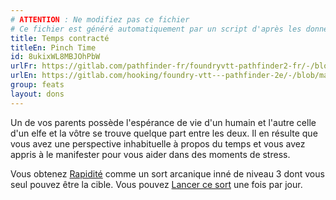 ```yaml
---
# ATTENTION : Ne modifiez pas ce fichier
# Ce fichier est généré automatiquement par un script d'après les données du module Foundry VTT officiel et de sa traduction
title: Temps contracté
titleEn: Pinch Time
id: 8ukixWL8MBJOhPbW
urlFr: https://gitlab.com/pathfinder-fr/foundryvtt-pathfinder2-fr/-/blob/master/data/feats/8ukixWL8MBJOhPbW.htm
urlEn: https://gitlab.com/hooking/foundry-vtt---pathfinder-2e/-/blob/master/packs/data/feats.db/pinch-time.json
group: feats
layout: dons
---
```

Un de vos parents possède l'espérance de vie d'un humain et l'autre celle d'un elfe et la vôtre se trouve quelque part entre les deux. Il en résulte que vous avez une perspective inhabituelle à propos du temps et vous avez appris à le manifester pour vous aider dans des moments de stress.

Vous obtenez [Rapidité](../spells/rapidité.md) comme un sort arcanique inné de niveau 3 dont vous seul pouvez être la cible. Vous pouvez [Lancer ce sort](../actions/lancer-un-sort.md) une fois par jour.


